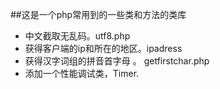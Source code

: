 ##这是一个php常用到的一些类和方法的类库

*  中文截取无乱码。utf8.php  <br />
*  获得客户端的ip和所在的地区。ipadress <br />
*  获得汉字词组的拼音首字母 。 getfirstchar.php <br />
*  添加一个性能调试类，Timer.
